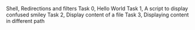  Shell, Redirections and filters
Task 0, Hello World
Task 1, A script to display confused smiley
Task 2, Display content of a file
Task 3, Displaying content in different path
